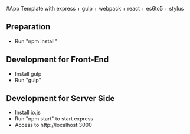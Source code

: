 #App Template with express + gulp + webpack + react + es6to5 + stylus

## Preparation
- Run "npm install"

## Development for Front-End
- Install gulp
- Run "gulp"

## Development for Server Side
- Install io.js
- Run "npm start" to start express
- Access to http://localhost:3000
